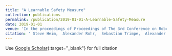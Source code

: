 ```yaml
---
title: "A Learnable Safety Measure"
collection: publications
permalink: /publication/2019-01-01-A-Learnable-Safety-Measure
date: 2019-01-01
venue: 'In the proceedings of Proceedings of The 3rd Conference on Robot Learning'
citation: ' Steve Heim,  Alexander Rohr,  Sebastian Trimpe,  Alexander Badri-Spröwitz, &quot;A Learnable Safety Measure.&quot; In the proceedings of Proceedings of The 3rd Conference on Robot Learning, 2019.'
---
```

Use [Google Scholar](https://scholar.google.com/scholar?q=A+Learnable+Safety+Measure){:target="_blank"} for full citation